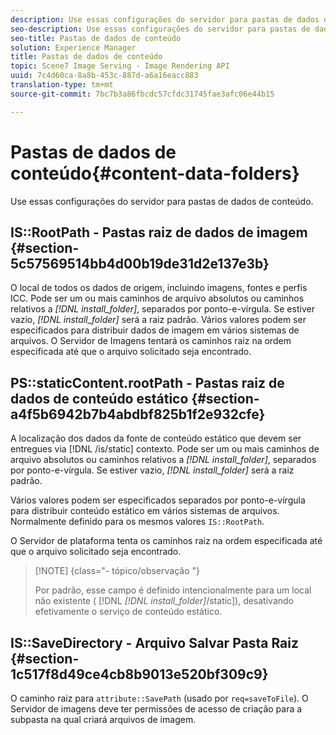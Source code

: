```yaml
---
description: Use essas configurações do servidor para pastas de dados de conteúdo.
seo-description: Use essas configurações do servidor para pastas de dados de conteúdo.
seo-title: Pastas de dados de conteúdo
solution: Experience Manager
title: Pastas de dados de conteúdo
topic: Scene7 Image Serving - Image Rendering API
uuid: 7c4d60ca-8a8b-453c-887d-a6a16eacc883
translation-type: tm+mt
source-git-commit: 7bc7b3a86fbcdc57cfdc31745fae3afc06e44b15

---
```



# Pastas de dados de conteúdo{#content-data-folders}

Use essas configurações do servidor para pastas de dados de conteúdo.

## IS::RootPath - Pastas raiz de dados de imagem {#section-5c57569514bb4d00b19de31d2e137e3b}

O local de todos os dados de origem, incluindo imagens, fontes e perfis ICC. Pode ser um ou mais caminhos de arquivo absolutos ou caminhos relativos a *[!DNL install_folder]*, separados por ponto-e-vírgula. Se estiver vazio, *[!DNL install_folder]* será a raiz padrão. Vários valores podem ser especificados para distribuir dados de imagem em vários sistemas de arquivos. O Servidor de Imagens tentará os caminhos raiz na ordem especificada até que o arquivo solicitado seja encontrado.

## PS::staticContent.rootPath - Pastas raiz de dados de conteúdo estático {#section-a4f5b6942b7b4abdbf825b1f2e932cfe}

A localização dos dados da fonte de conteúdo estático que devem ser entregues via [!DNL /is/static] contexto. Pode ser um ou mais caminhos de arquivo absolutos ou caminhos relativos a *[!DNL install_folder]*, separados por ponto-e-vírgula. Se estiver vazio, *[!DNL install_folder]* será a raiz padrão.

Vários valores podem ser especificados separados por ponto-e-vírgula para distribuir conteúdo estático em vários sistemas de arquivos. Normalmente definido para os mesmos valores `IS::RootPath`.

O Servidor de plataforma tenta os caminhos raiz na ordem especificada até que o arquivo solicitado seja encontrado.

>[!NOTE] {class=&quot;- tópico/observação &quot;}
>
>Por padrão, esse campo é definido intencionalmente para um local não existente ( [!DNL *[!DNL install_folder]*/static]), desativando efetivamente o serviço de conteúdo estático.

## IS::SaveDirectory - Arquivo Salvar Pasta Raiz {#section-1c517f8d49ce4cb8b9013e520bf309c9}

O caminho raiz para `attribute::SavePath` (usado por `req=saveToFile`). O Servidor de imagens deve ter permissões de acesso de criação para a subpasta na qual criará arquivos de imagem.
